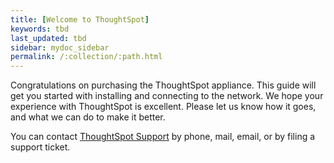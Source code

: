 ```yaml
---
title: [Welcome to ThoughtSpot]
keywords: tbd
last_updated: tbd
sidebar: mydoc_sidebar
permalink: /:collection/:path.html
---
```

Congratulations on purchasing the ThoughtSpot appliance. This guide will get you started with installing and connecting to the network. We hope your experience with ThoughtSpot is excellent. Please let us know how it goes, and what we can do to make it better.

You can contact [ThoughtSpot Support](contact.html) by phone, mail, email, or by filing a support ticket.
